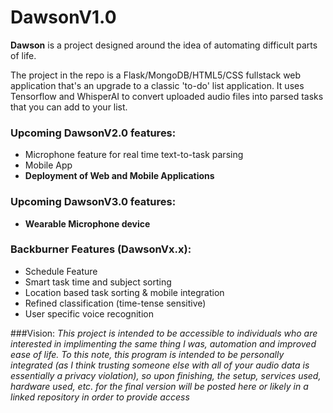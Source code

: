 # DawsonV1.0

**Dawson** is a project designed around the idea of automating difficult parts of life.

The project in the repo is a Flask/MongoDB/HTML5/CSS fullstack web application that's an upgrade to a classic 'to-do' list application. It uses Tensorflow and WhisperAI to convert uploaded audio files into parsed tasks that you can add to your list.

### Upcoming DawsonV2.0 features:
+ Microphone feature for real time text-to-task parsing
+ Mobile App
+ **Deployment of Web and Mobile Applications**

### Upcoming DawsonV3.0 features:
+ **Wearable Microphone device**

### Backburner Features (DawsonVx.x):
+ Schedule Feature
+ Smart task time and subject sorting
+ Location based task sorting & mobile integration
+ Refined classification (time-tense sensitive)
+ User specific voice recognition

###Vision:
*This project is intended to be accessible to individuals who are interested in implimenting the same thing I was, automation and improved ease of life.*
*To this note, this program is intended to be personally integrated (as I think trusting someone else with all of your audio data is essentially a privacy violation), so upon finishing, the setup, services used, hardware used, etc. for the final version will be posted here or likely in a linked repository in order to provide access*
